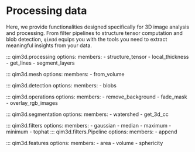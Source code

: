 # Processing data

Here, we provide functionalities designed specifically for 3D image analysis and processing. From filter pipelines to structure tensor computation and blob detection, `qim3d` equips you with the tools you need to extract meaningful insights from your data.

::: qim3d.processing
    options:
        members:
            - structure_tensor
            - local_thickness
            - get_lines
            - segment_layers

::: qim3d.mesh
    options:
        members:
            - from_volume

::: qim3d.detection
    options:
        members:
            - blobs

::: qim3d.operations
    options:
        members:
            - remove_background
            - fade_mask
            - overlay_rgb_images

::: qim3d.segmentation
    options:
      members:
        - watershed
        - get_3d_cc

::: qim3d.filters
    options:
        members:
            - gaussian
            - median
            - maximum
            - minimum
            - tophat
::: qim3d.filters.Pipeline
    options:
        members:
            - append

::: qim3d.features
    options:
        members:
            - area
            - volume
            - sphericity